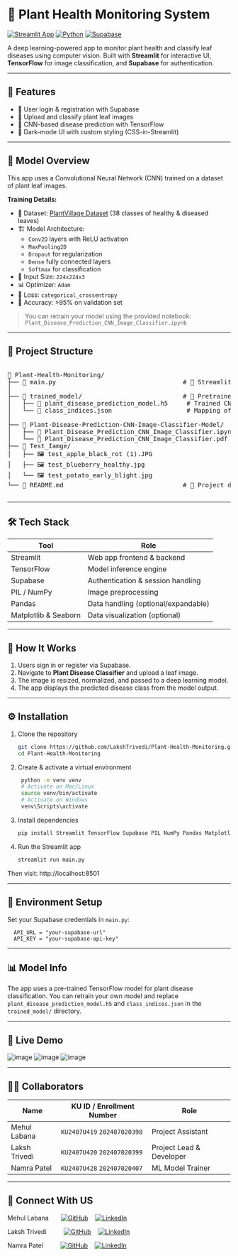 # 🌱 Plant Health Monitoring System

[![Streamlit App](https://img.shields.io/badge/Built%20with-Streamlit-ff4b4b?logo=streamlit&logoColor=white)](https://streamlit.io)
[![Python](https://img.shields.io/badge/Python-3.10+-blue.svg)](https://www.python.org/)
[![Supabase](https://img.shields.io/badge/Powered%20by-Supabase-3ecf8e.svg)](https://supabase.com)

A deep learning-powered app to monitor plant health and classify leaf diseases using computer vision. Built with **Streamlit** for interactive UI, **TensorFlow** for image classification, and **Supabase** for authentication.

---


## 🚀 Features

- 🔐 User login & registration with Supabase
- 🌿 Upload and classify plant leaf images
- 🤖 CNN-based disease prediction with TensorFlow
- 🎨 Dark-mode UI with custom styling (CSS-in-Streamlit)

---

## 🧠 Model Overview

This app uses a Convolutional Neural Network (CNN) trained on a dataset of plant leaf images.

**Training Details:**

- 📁 Dataset: [PlantVillage Dataset](https://www.kaggle.com/datasets/emmarex/plantdisease) (38 classes of healthy & diseased leaves)
- 🏗️ Model Architecture:
  - `Conv2D` layers with ReLU activation
  - `MaxPooling2D`
  - `Dropout` for regularization
  - `Dense` fully connected layers
  - `Softmax` for classification
- 📐 Input Size: `224x224x3`
- 📊 Optimizer: `Adam`
- 🧪 Loss: `categorical_crossentropy`
- 🎯 Accuracy: >95% on validation set

> You can retrain your model using the provided notebook: `Plant_Disease_Prediction_CNN_Image_Classifier.ipynb`

---

## 📁 Project Structure
<pre> 
📁 Plant-Health-Monitoring/
├── 📄 main.py                                  # 🚀 Streamlit app (UI + Supabase + ML inference)
│
├── 📁 trained_model/                           # 🤖 Pretrained model assets
│   ├── 📄 plant_disease_prediction_model.h5     # Trained CNN model (Keras/TensorFlow)
│   └── 📄 class_indices.json                    # Mapping of class indices to disease labels
│
├── 📁 Plant-Disease-Prediction-CNN-Image-Classifier-Model/
│   ├── 📄 Plant_Disease_Prediction_CNN_Image_Classifier.ipynb  # 📓 Jupyter Notebook for model training
│   └── 📄 Plant_Disease_Prediction_CNN_Image_Classifier.pdf
├── 📁 Test_Iamge/
│   ├── 🖼️ test_apple_black_rot (1).JPG
│   ├── 🖼️ test_blueberry_healthy.jpg
│   └── 🖼️ test_potato_early_blight.jpg
└── 📄 README.md                                # 📘 Project documentation
 
</pre>

---

## 🛠️ Tech Stack

| Tool         | Role                              |
|--------------|-----------------------------------|
| Streamlit    | Web app frontend & backend        |
| TensorFlow   | Model inference engine            |
| Supabase     | Authentication & session handling |
| PIL / NumPy  | Image preprocessing               |
| Pandas       | Data handling (optional/expandable) |
| Matplotlib & Seaborn | Data visualization (optional) |

---

## 🧪 How It Works

1. Users sign in or register via Supabase.
2. Navigate to **Plant Disease Classifier** and upload a leaf image.
3. The image is resized, normalized, and passed to a deep learning model.
4. The app displays the predicted disease class from the model output.

---

## ⚙️ Installation

 1. Clone the repository
    ```bash
    git clone https://github.com/LakshTrivedi/Plant-Health-Monitoring.git
    cd Plant-Health-Monitoring
2. Create & activate a virtual environment
   ```bash
    python -m venv venv
    # Activate on Mac/Linux
    source venv/bin/activate
    # Activate on Windows
    venv\Scripts\activate
3. Install dependencies
    ```bash
    pip install Streamlit TensorFlow Supabase PIL NumPy Pandas Matplotlib Seaborn
4. Run the Streamlit app
    ```bash
    streamlit run main.py
  Then visit: http://localhost:8501

---

## 🔐 Environment Setup
Set your Supabase credentials in `main.py`:

      API_URL = "your-supabase-url"
      API_KEY = "your-supabase-api-key"

---

## 📊 Model Info
The app uses a pre-trained TensorFlow model for plant disease classification. You can retrain your own model and replace `plant_disease_prediction_model.h5` and `class_indices.json` in the `trained_model/` directory.

---

## 📸 Live Demo

![image](https://github.com/user-attachments/assets/9d8cc3ec-61f2-4a32-b83e-2d83f00b4811)
![image](https://github.com/user-attachments/assets/0502bc0a-a2f3-41c1-addc-d1bc8ca849ba)
![image](https://github.com/user-attachments/assets/93fdc440-72c0-4e92-91ff-f3cec0e9c28d)

---

## 🧑‍💻 Collaborators

| Name           | KU ID / Enrollment Number      | Role                 |
|----------------|------------------------|-----------------------|
| Mehul Labana   | `KU2407U419` `202407020398`          | Project Assistant        |
| Laksh Trivedi  | `KU2407U420`   `202407020399`        | Project Lead & Developer |
| Namra Patel    | `KU2407U428`     `202407020407`      | ML Model Trainer        |
---

## 🤝 Connect With US

Mehul Labana&nbsp;&nbsp;&nbsp;&nbsp;&nbsp;&nbsp;
[![GitHub](https://img.shields.io/badge/GitHub-000?style=for-the-badge&logo=github&logoColor=white)](https://github.com/PHOENIX24M)&nbsp;&nbsp;&nbsp;
[![LinkedIn](https://img.shields.io/badge/LinkedIn-0077B5?style=for-the-badge&logo=linkedin&logoColor=white)](https://www.linkedin.com/in/mehul-labana-3aa301320?utm_source=share&utm_campaign=share_via&utm_content=profile&utm_medium=android_app)

Laksh Trivedi&nbsp;&nbsp;&nbsp;&nbsp;&nbsp;&nbsp;&nbsp;&nbsp;&nbsp;
[![GitHub](https://img.shields.io/badge/GitHub-000?style=for-the-badge&logo=github&logoColor=white)](https://github.com/LakshTrivedi)&nbsp;&nbsp;&nbsp;
[![LinkedIn](https://img.shields.io/badge/LinkedIn-0077B5?style=for-the-badge&logo=linkedin&logoColor=white)](https://www.linkedin.com/in/laksh-trivedi-87a6a6327/)

Namra Patel&nbsp;&nbsp;&nbsp;&nbsp;&nbsp;&nbsp;&nbsp;&nbsp;&nbsp;
[![GitHub](https://img.shields.io/badge/GitHub-000?style=for-the-badge&logo=github&logoColor=white)](https://github.com/NamraPatel21)&nbsp;&nbsp;&nbsp;
[![LinkedIn](https://img.shields.io/badge/LinkedIn-0077B5?style=for-the-badge&logo=linkedin&logoColor=white)](https://www.linkedin.com/in/namra-patel-8a5a3b329?utm_source=share&utm_campaign=share_via&utm_content=profile&utm_medium=ios_app)
